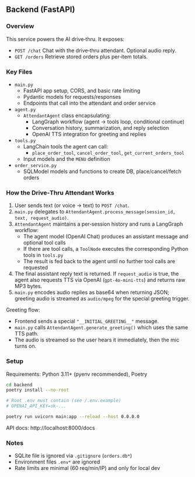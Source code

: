 ## Backend (FastAPI)

### Overview

This service powers the AI drive‑thru. It exposes:
- `POST /chat` Chat with the drive‑thru attendant. Optional audio reply.
- `GET /orders` Retrieve stored orders plus per‑item totals.

### Key Files

- `main.py`
  - FastAPI app setup, CORS, and basic rate limiting
  - Pydantic models for requests/responses
  - Endpoints that call into the attendant and order service
- `agent.py`
  - `AttendantAgent` class encapsulating:
    - LangGraph workflow (agent → tools loop, conditional continue)
    - Conversation history, summarization, and reply selection
    - OpenAI TTS integration for greeting and replies
- `tools.py`
  - LangChain tools the agent can call:
    - `place_order_tool`, `cancel_order_tool`, `get_current_orders_tool`
  - Input models and the `MENU` definition
- `order_service.py`
  - SQLModel models and functions to create DB, place/cancel/fetch orders

### How the Drive‑Thru Attendant Works

1) User sends text (or voice → text) to `POST /chat`.
2) `main.py` delegates to `AttendantAgent.process_message(session_id, text, request_audio)`.
3) `AttendantAgent` maintains a per‑session history and runs a LangGraph workflow:
   - The agent model (OpenAI Chat) produces an assistant message and optional tool calls
   - If there are tool calls, a `ToolNode` executes the corresponding Python tools in `tools.py`
   - The result is fed back to the agent until no further tool calls are requested
4) The final assistant reply text is returned. If `request_audio` is true, the agent also requests TTS via OpenAI (`gpt-4o-mini-tts`) and returns raw MP3 bytes.
5) `main.py` encodes audio replies as base64 when returning JSON; greeting audio is streamed as `audio/mpeg` for the special greeting trigger.

Greeting flow:
- Frontend sends a special `"__INITIAL_GREETING__"` message.
- `main.py` calls `AttendantAgent.generate_greeting()` which uses the same TTS path.
- The audio is streamed so the user hears it immediately, then the mic turns on.

### Setup

Requirements: Python 3.11+ (pyenv recommended), Poetry

```bash
cd backend
poetry install --no-root

# Root .env must contain (see /.env.example)
# OPENAI_API_KEY=sk-...

poetry run uvicorn main:app --reload --host 0.0.0.0
```

API docs: http://localhost:8000/docs

### Notes
- SQLite file is ignored via `.gitignore` (`orders.db*`)
- Environment files `.env*` are ignored
- Rate limits are minimal (60 req/min/IP) and only for local dev
